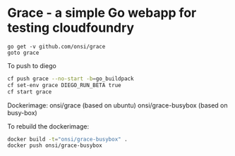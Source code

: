 # Grace - a simple Go webapp for testing cloudfoundry

```
go get -v github.com/onsi/grace
goto grace
```

To push to diego

```bash
cf push grace --no-start -b=go_buildpack
cf set-env grace DIEGO_RUN_BETA true
cf start grace
```

Dockerimage:
onsi/grace (based on ubuntu)
onsi/grace-busybox (based on busy-box)

To rebuild the dockerimage:
```bash
docker build -t="onsi/grace-busybox" .
docker push onsi/grace-busybox
```